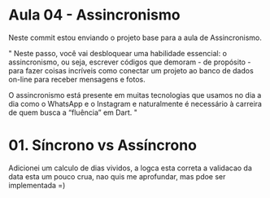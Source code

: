 # Aula 04 - Assincronismo
Neste commit estou enviando o projeto base para a aula de Assincronismo.

"
Neste passo, você vai desbloquear uma habilidade essencial: o assincronismo, ou seja, escrever códigos que demoram - de propósito - para fazer coisas incríveis como conectar um projeto ao banco de dados on-line para receber mensagens e fotos.

O assincronismo está presente em muitas tecnologias que usamos no dia a dia como o WhatsApp e o Instagram e naturalmente é necessário à carreira de quem busca a “fluência” em Dart.
"

# 01. Síncrono vs Assíncrono
Adicionei um calculo de dias vividos, a logca esta correta a validacao da data esta um pouco crua, nao quis me aprofundar, mas pdoe ser implementada =)